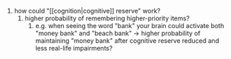 1. how could "[[cognition|cognitive]] reserve" work?
	1. higher probability of remembering higher-priority items?
		1. e.g. when seeing the word "bank" your brain could activate both "money bank" and "beach bank" → higher probability of maintaining "money bank" after cognitive reserve reduced and less real-life impairments?